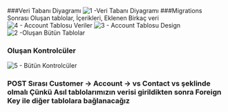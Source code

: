 ###Veri Tabanı Diyagramı
![1 -Veri Tabanı Diyagramı ](https://github.com/300-Akbank-Net-Bootcamp/aw-2-InancYucel/assets/48295407/4fe618f4-2e64-42c3-88b9-3e8082af3b5a)
###Migrations Sonrası Oluşan tablolar, İçerikleri, Eklenen Birkaç veri
![4 - Account Tablosu Veriler](https://github.com/300-Akbank-Net-Bootcamp/aw-2-InancYucel/assets/48295407/da5e9fc4-a82b-4c78-b00d-565e726e31a4)
![3 - Account Tablosu Design](https://github.com/300-Akbank-Net-Bootcamp/aw-2-InancYucel/assets/48295407/f0e1c4bc-571c-428d-ab1d-288aa8e3a681)
![2 -Oluşan Bütün Tablolar](https://github.com/300-Akbank-Net-Bootcamp/aw-2-InancYucel/assets/48295407/31d230cc-d25a-454b-b549-174f6ac22ade)
### Oluşan Kontrolcüler
![5 - Bütün Kontrolcüler](https://github.com/300-Akbank-Net-Bootcamp/aw-2-InancYucel/assets/48295407/fa299a97-7e73-4561-8627-80ec5d493105)
### POST Sırası Customer -> Account -> vs Contact vs şeklinde olmalı Çünkü Asıl tablolarımızın verisi girildikten sonra Foreign Key ile diğer tablolara bağlanacağız 





